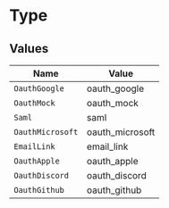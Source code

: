 # Type


## Values

| Name             | Value            |
| ---------------- | ---------------- |
| `OauthGoogle`    | oauth_google     |
| `OauthMock`      | oauth_mock       |
| `Saml`           | saml             |
| `OauthMicrosoft` | oauth_microsoft  |
| `EmailLink`      | email_link       |
| `OauthApple`     | oauth_apple      |
| `OauthDiscord`   | oauth_discord    |
| `OauthGithub`    | oauth_github     |